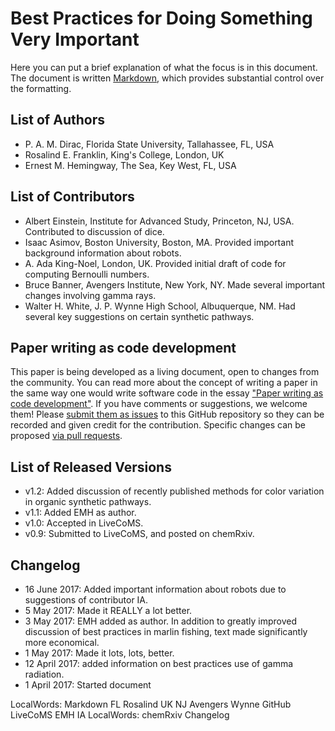 # Best Practices for Doing Something Very Important

Here you can put a brief explanation of what the focus is in this document.
The document is written [Markdown](https://guides.github.com/features/mastering-markdown/),
which provides substantial control over the formatting.

## List of Authors

- P. A. M. Dirac, Florida State University, Tallahassee, FL, USA
- Rosalind E. Franklin, King's College, London, UK
- Ernest M. Hemingway, The Sea, Key West, FL, USA

## List of Contributors
<!-- We suggest listing contributers in order of addition. -->
- Albert Einstein, Institute for Advanced Study, Princeton, NJ, USA. Contributed to discussion of dice.
- Isaac Asimov, Boston University, Boston, MA. Provided important background information about robots.
- A. Ada King-Noel, London, UK. Provided initial draft of code for computing Bernoulli numbers.
- Bruce Banner, Avengers Institute, New York, NY. Made several important changes involving gamma rays.
- Walter H. White, J. P. Wynne High School, Albuquerque, NM.  Had several key suggestions on certain synthetic pathways.

## Paper writing as code development
<!-- This discussion is so that people know how to contribute to your document. -->
This paper is being developed as a living document, open to changes from the community. You can read more about the concept of writing a paper in the same way one would write software code in the essay ["Paper writing as code development"](https://livecomsjournal.github.io/about/paper_code/). If you have comments or suggestions, we welcome them! Please [submit them as issues](https://guides.github.com/features/issues/) to this GitHub repository so they can be recorded and given credit for the contribution. Specific changes can be proposed [via pull requests](https://help.github.com/articles/about-pull-requests/).

## List of Released Versions
<!-- update this when you decide to release a version either by preprint or when submitted to LiveCoMS-->
- v1.2: Added discussion of recently published methods for color variation in organic synthetic pathways.
- v1.1: Added EMH as author.
- v1.0: Accepted in LiveCoMS.
- v0.9: Submitted to LiveCoMS, and posted on chemRxiv.

## Changelog
<!-- Here, record summaries of important changes. A granular discussion of changes will be kept in GitHub by issue tracking.-->
- 16 June 2017: Added important information about robots due to suggestions of contributor IA.
- 5 May 2017: Made it REALLY a lot better.
- 3 May 2017: EMH added as author. In addition to greatly improved discussion of best practices in marlin fishing, text made significantly more economical.
- 1 May 2017: Made it lots, lots, better.
- 12 April 2017: added information on best practices use of gamma radiation.
- 1 April 2017: Started document


 LocalWords:  Markdown FL Rosalind UK NJ Avengers Wynne GitHub LiveCoMS EMH IA
 LocalWords:  chemRxiv Changelog
